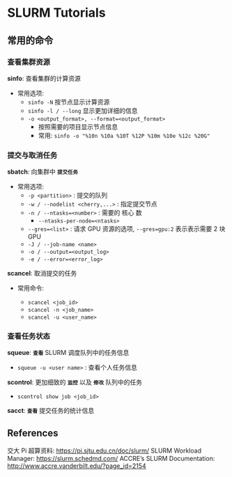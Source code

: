 # SLURM Tutorials 

## 常用的命令

### 查看集群资源

**sinfo**: 查看集群的计算资源
 * 常用选项:
     * `sinfo -N` 按节点显示计算资源
     * `sinfo -l / --long` 显示更加详细的信息
     * `-o <output_format>, --format=<output_format>`
         * 按照需要的项目显示节点信息
         * 常用: `sinfo -o "%10n %10a %10T %12P %10m %10e %12c %20G"` 

### 提交与取消任务

**sbatch**: 向集群中 **`提交任务`**
 * 常用选项:
     * `-p <partition>` : 提交的队列
     * `-w / --nodelist <cherry,...>` : 指定提交节点
     * `-n / --ntasks=<number>` : 需要的 核心 数
         * `--ntasks-per-node=<ntasks>`
     * `--gres=<list>` : 请求 GPU 资源的选项, `--gres=gpu:2` 表示表示需要 2 块 GPU
     * `-J / --job-name <name>`
     * `-o / --output=<output_log>`
     * `-e / --error=<error_log>`

**scancel**: 取消提交的任务

 * 常用命令:
 
     * `scancel <job_id>`
     * `scancel -n <job_name>`
     * `scancel -u <user_name>`

### 查看任务状态

**squeue**: **`查看`** SLURM 调度队列中的任务信息
 * `squeue -u <user name>` : 查看个人任务信息

**scontrol**: 更加细致的 **`监控`** 以及 **`修改`** 队列中的任务
 * `scontrol show job <job_id>`

**sacct**: **`查看`** 提交任务的统计信息

## References
交大 Pi 超算资料: https://pi.sjtu.edu.cn/doc/slurm/
SLURM Workload Manager: https://slurm.schedmd.com/
ACCRE’s SLURM Documentation: http://www.accre.vanderbilt.edu/?page_id=2154


